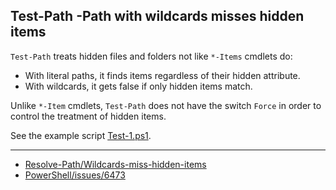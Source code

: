 
## Test-Path -Path with wildcards misses hidden items

`Test-Path` treats hidden files and folders not like `*-Items` cmdlets do:

- With literal paths, it finds items regardless of their hidden attribute.
- With wildcards, it gets false if only hidden items match.

Unlike `*-Item` cmdlets, `Test-Path` does not have the switch `Force` in order
to control the treatment of hidden items.

See the example script [Test-1.ps1](Test-1.ps1).

---

- [Resolve-Path/Wildcards-miss-hidden-items](../../Resolve-Path/Wildcards-miss-hidden-items)
- [PowerShell/issues/6473](https://github.com/PowerShell/PowerShell/issues/6473)
